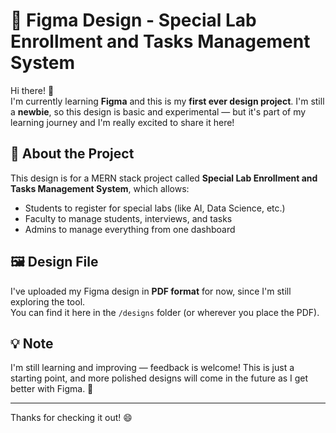 # 🎨 Figma Design - Special Lab Enrollment and Tasks Management System

Hi there! 👋  
I'm currently learning **Figma** and this is my **first ever design project**. I'm still a **newbie**, so this design is basic and experimental — but it's part of my learning journey and I'm really excited to share it here!

## 📘 About the Project

This design is for a MERN stack project called **Special Lab Enrollment and Tasks Management System**, which allows:

- Students to register for special labs (like AI, Data Science, etc.)
- Faculty to manage students, interviews, and tasks
- Admins to manage everything from one dashboard

## 🖼️ Design File

I've uploaded my Figma design in **PDF format** for now, since I'm still exploring the tool.  
You can find it here in the `/designs` folder (or wherever you place the PDF).

## 💡 Note

I'm still learning and improving — feedback is welcome! This is just a starting point, and more polished designs will come in the future as I get better with Figma. 🙌

---

Thanks for checking it out! 😄
